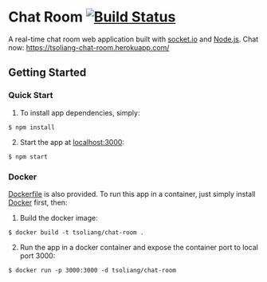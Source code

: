# Chat Room [![Build Status](https://travis-ci.org/tsoliangwu0130/chat-room.svg?branch=master)](https://travis-ci.org/tsoliangwu0130/chat-room)

A real-time chat room web application built with [socket.io](https://socket.io/) and [Node.js](https://nodejs.org/en/). Chat now: https://tsoliang-chat-room.herokuapp.com/

## Getting Started

### Quick Start

1. To install app dependencies, simply:

```
$ npm install
```

2. Start the app at [localhost:3000](http://localhost:3000):

```
$ npm start
```

### Docker

[Dockerfile](Dockerfile) is also provided. To run this app in a container, just simply install [Docker](https://www.docker.com/) first, then:

1. Build the docker image:

```
$ docker build -t tsoliang/chat-room .
```

2. Run the app in a docker container and expose the container port to local port 3000:

```
$ docker run -p 3000:3000 -d tsoliang/chat-room
```
